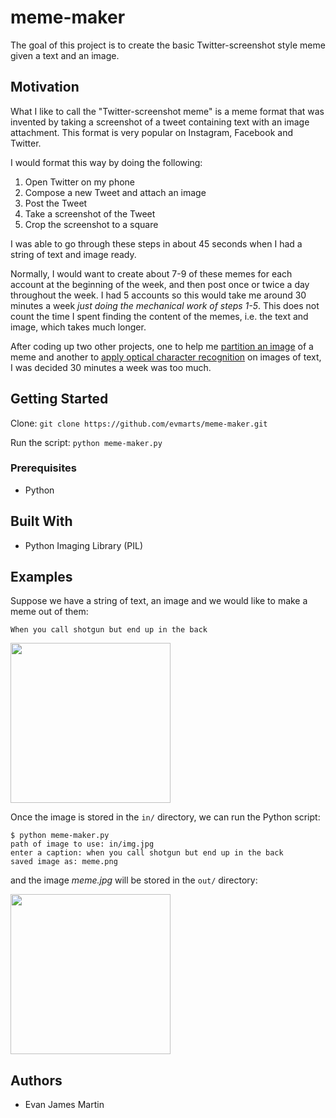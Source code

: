 # meme-maker

The goal of this project is to create the basic Twitter-screenshot style meme given a text and an image. 

## Motivation

What I like to call the "Twitter-screenshot meme" is a meme format that was invented by taking a screenshot of a tweet containing text with an image attachment. This format is very popular on Instagram, Facebook and Twitter. 

I would format this way by doing the following:

1. Open Twitter on my phone
2. Compose a new Tweet and attach an image
3. Post the Tweet
4. Take a screenshot of the Tweet
5. Crop the screenshot to a square

I was able to go through these steps in about 45 seconds when I had a string of text and image ready.

Normally, I would want to create about 7-9 of these memes for each account at the beginning of the week, and then post once or twice a day throughout the week. I had 5 accounts so this would take me around 30 minutes a week *just doing the mechanical work of steps 1-5*. This does not count the time I spent finding the content of the memes, i.e. the text and image, which takes much longer. 

After coding up two other projects, one to help me [partition an image](https://github.com/evmarts/meme-cropper) of a meme and another to [apply optical character recognition](https://github.com/evmarts/meme-text-ocr) on images of text, I was decided 30 minutes a week was too much.


## Getting Started

Clone:
```git clone https://github.com/evmarts/meme-maker.git```

Run the script:
```python meme-maker.py```

### Prerequisites

- Python

## Built With

* Python Imaging Library (PIL)

## Examples

Suppose we have a string of text, an image and we would like to make a meme out of them:

```
When you call shotgun but end up in the back
```
<img src="./figures/img.jpg" width="256px" alt="">

Once the image is stored in the  ```in/``` directory, we can run the Python script: 

~~~
$ python meme-maker.py
path of image to use: in/img.jpg
enter a caption: when you call shotgun but end up in the back
saved image as: meme.png
~~~

and the image *meme.jpg* will be stored in the ```out/``` directory:

<img src="./figures/twitter_screencap_meme.jpg" width="256px" alt="">


## Authors

* Evan James Martin
